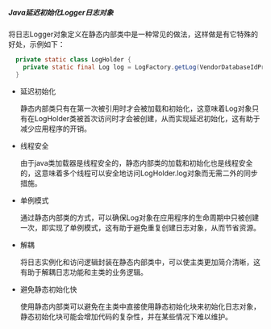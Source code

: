 ##### Java延迟初始化Logger日志对象

将日志Logger对象定义在静态内部类中是一种常见的做法，这样做是有它特殊的好处，示例如下：

```java
  private static class LogHolder {
    private static final Log log = LogFactory.getLog(VendorDatabaseIdProvider.class);
  }
```

- 延迟初始化

  静态内部类只有在第一次被引用时才会被加载和初始化，这意味着Log对象只有在LogHolder类被首次访问时才会被创建，从而实现延迟初始化，这有助于减少应用程序的开销。

- 线程安全

  由于java类加载器是线程安全的，静态内部类的加载和初始化也是线程安全的，这意味着多个线程可以安全地访问LogHolder.log对象而无需二外的同步措施。

- 单例模式

  通过静态内部类的方式，可以确保Log对象在应用程序的生命周期中只被创建一次，即实现了单例模式，这有助于避免重复创建日志对象，从而节省资源。

- 解耦

  将日志实例化和访问逻辑封装在静态内部类中，可以使主类更加简介清晰，这有助于解耦日志功能和主类的业务逻辑。

- 避免静态初始化快

  使用静态内部类可以避免在主类中直接使用静态初始化块来初始化日志对象，静态初始化块可能会增加代码的复杂性，并在某些情况下难以维护。